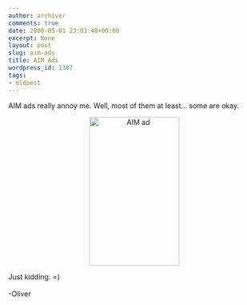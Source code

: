 ```yaml
---
author: archiver
comments: true
date: 2000-05-01 23:03:48+00:00
excerpt: None
layout: post
slug: aim-ads
title: AIM Ads
wordpress_id: 1307
tags:
- oldpost
---
```


AIM ads really annoy me. Well, most of them at least... some are okay.<p align="center"><img src="http://www.oliverweb.com/stuff/aimad.jpg" width="180" height="297" alt="AIM ad"></p>Just kidding. =)<br /><br />-Oliver